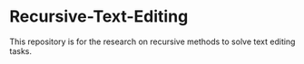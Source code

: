 # Recursive-Text-Editing
This repository is for the research on recursive methods to solve text editing tasks.
